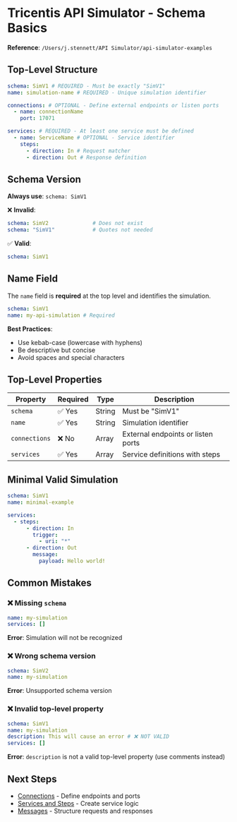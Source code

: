 # Tricentis API Simulator - Schema Basics

**Reference**: `/Users/j.stennett/API Simulator/api-simulator-examples`

## Top-Level Structure

```yaml
schema: SimV1 # REQUIRED - Must be exactly "SimV1"
name: simulation-name # REQUIRED - Unique simulation identifier

connections: # OPTIONAL - Define external endpoints or listen ports
  - name: connectionName
    port: 17071

services: # REQUIRED - At least one service must be defined
  - name: ServiceName # OPTIONAL - Service identifier
    steps:
      - direction: In # Request matcher
      - direction: Out # Response definition
```

## Schema Version

**Always use**: `schema: SimV1`

❌ **Invalid**:

```yaml
schema: SimV2              # Does not exist
schema: "SimV1"            # Quotes not needed
```

✅ **Valid**:

```yaml
schema: SimV1
```

## Name Field

The `name` field is **required** at the top level and identifies the simulation.

```yaml
schema: SimV1
name: my-api-simulation # Required
```

**Best Practices**:

- Use kebab-case (lowercase with hyphens)
- Be descriptive but concise
- Avoid spaces and special characters

## Top-Level Properties

| Property      | Required | Type   | Description                        |
| ------------- | -------- | ------ | ---------------------------------- |
| `schema`      | ✅ Yes   | String | Must be "SimV1"                    |
| `name`        | ✅ Yes   | String | Simulation identifier              |
| `connections` | ❌ No    | Array  | External endpoints or listen ports |
| `services`    | ✅ Yes   | Array  | Service definitions with steps     |

## Minimal Valid Simulation

```yaml
schema: SimV1
name: minimal-example

services:
  - steps:
      - direction: In
        trigger:
          - uri: "*"
      - direction: Out
        message:
          payload: Hello world!
```

## Common Mistakes

### ❌ Missing `schema`

```yaml
name: my-simulation
services: []
```

**Error**: Simulation will not be recognized

### ❌ Wrong schema version

```yaml
schema: SimV2
name: my-simulation
```

**Error**: Unsupported schema version

### ❌ Invalid top-level property

```yaml
schema: SimV1
name: my-simulation
description: This will cause an error # ❌ NOT VALID
services: []
```

**Error**: `description` is not a valid top-level property (use comments instead)

## Next Steps

- [Connections](./02-CONNECTIONS.md) - Define endpoints and ports
- [Services and Steps](./03-SERVICES-STEPS.md) - Create service logic
- [Messages](./04-MESSAGES.md) - Structure requests and responses
